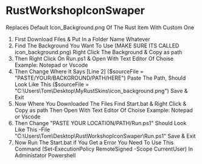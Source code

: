# RustWorkshopIconSwaper
Replaces Default Icon_Background.png Of The Rust Item With Custom One

1. First Download Files & Put In a Folder Name Whatever 
2. Find The Background You Want To Use (MAKE SURE ITS CALLED icon_background.png) Right Click The Background & Copy as path
3. Then Right Click On Run.ps1 & Open With Text Editor Of Choise Example: Notepad or Vscode
4. Then Change Where It Says [Line 2] ($sourceFile = "PASTE/YOUR/BACKGROUND/PATH/HERE") Paste The Path, Should Look Like This ($sourceFile = "C:\Users\Tom\Desktop\MyRustSkins\icon_background.png") Save & Exit
5. Now Where You Downloaded The Files Find Start.bat & Right Click & Copy as path Then Open With Text Editor Of Choise Example: Notepad or Vscode
6. Then Change "PASTE YOUR LOCATION/PATH/Run.ps1" Should Look Like This -File "C:\Users\Tom\Desktop\RustWorkshopIconSwaper\Run.ps1" Save & Exit
7. Now Run The Start.bat if You Get a Error You Need To Use This Command (Set-ExecutionPolicy RemoteSigned -Scope CurrentUser) In Administator Powershell
